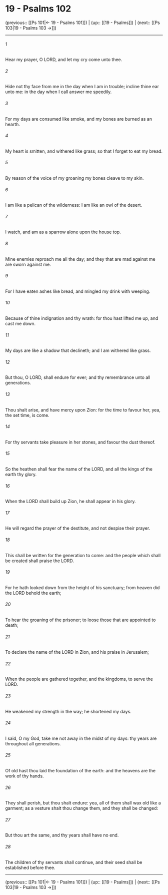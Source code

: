 # 19 - Psalms 102

(previous:: [[Ps 101|← 19 - Psalms 101]]) | (up:: [[19 - Psalms]]) | (next:: [[Ps 103|19 - Psalms 103 →]])

***


###### 1 
Hear my prayer, O LORD, and let my cry come unto thee. 

###### 2 
Hide not thy face from me in the day when I am in trouble; incline thine ear unto me: in the day when I call answer me speedily. 

###### 3 
For my days are consumed like smoke, and my bones are burned as an hearth. 

###### 4 
My heart is smitten, and withered like grass; so that I forget to eat my bread. 

###### 5 
By reason of the voice of my groaning my bones cleave to my skin. 

###### 6 
I am like a pelican of the wilderness: I am like an owl of the desert. 

###### 7 
I watch, and am as a sparrow alone upon the house top. 

###### 8 
Mine enemies reproach me all the day; and they that are mad against me are sworn against me. 

###### 9 
For I have eaten ashes like bread, and mingled my drink with weeping. 

###### 10 
Because of thine indignation and thy wrath: for thou hast lifted me up, and cast me down. 

###### 11 
My days are like a shadow that declineth; and I am withered like grass. 

###### 12 
But thou, O LORD, shall endure for ever; and thy remembrance unto all generations. 

###### 13 
Thou shalt arise, and have mercy upon Zion: for the time to favour her, yea, the set time, is come. 

###### 14 
For thy servants take pleasure in her stones, and favour the dust thereof. 

###### 15 
So the heathen shall fear the name of the LORD, and all the kings of the earth thy glory. 

###### 16 
When the LORD shall build up Zion, he shall appear in his glory. 

###### 17 
He will regard the prayer of the destitute, and not despise their prayer. 

###### 18 
This shall be written for the generation to come: and the people which shall be created shall praise the LORD. 

###### 19 
For he hath looked down from the height of his sanctuary; from heaven did the LORD behold the earth; 

###### 20 
To hear the groaning of the prisoner; to loose those that are appointed to death; 

###### 21 
To declare the name of the LORD in Zion, and his praise in Jerusalem; 

###### 22 
When the people are gathered together, and the kingdoms, to serve the LORD. 

###### 23 
He weakened my strength in the way; he shortened my days. 

###### 24 
I said, O my God, take me not away in the midst of my days: thy years are throughout all generations. 

###### 25 
Of old hast thou laid the foundation of the earth: and the heavens are the work of thy hands. 

###### 26 
They shall perish, but thou shalt endure: yea, all of them shall wax old like a garment; as a vesture shalt thou change them, and they shall be changed: 

###### 27 
But thou art the same, and thy years shall have no end. 

###### 28 
The children of thy servants shall continue, and their seed shall be established before thee.

***

(previous:: [[Ps 101|← 19 - Psalms 101]]) | (up:: [[19 - Psalms]]) | (next:: [[Ps 103|19 - Psalms 103 →]])

